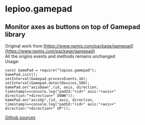 # lepioo.gamepad

## Monitor axes as buttons on top of Gamepad library

Original work from [https://www.npmjs.com/package/gamepad](https://www.npmjs.com/package/gamepad)<br>
All the origins events and methods remains unchanged<br>
Usage:
```
const GamePad = require("lepioo.gamepad");
GamePad.init();
setInterval(Gamepad.processEvents,16);
setInterval(Gamepad.detectDevices,500);
GamePad.on("axisDown",(id, axis, direction, timestamp)=>console.log("padId:"+id+" axis:"+axis+" direction:"+direction+" DOWN"));
GamePad.on("axisUp",(id, axis, direction, timestamp)=>console.log("padId:"+id+" axis:"+axis+" direction:"+direction+" UP"));
```
[Github sources](https://github.com/lePioo/lepioo.gamepad)
